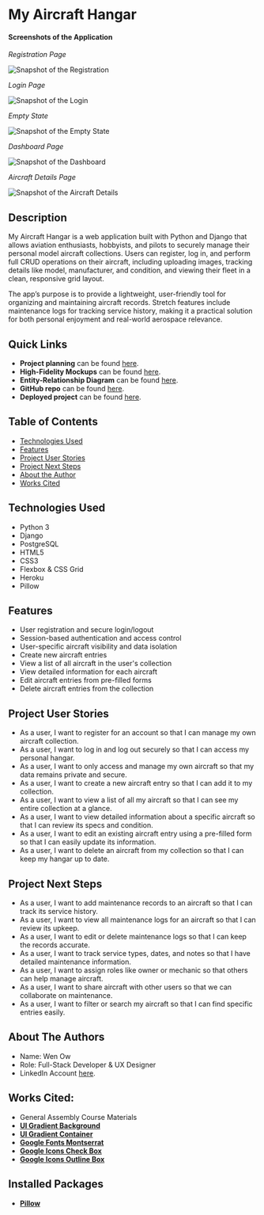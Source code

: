 # My Aircraft Hangar

#### Screenshots of the Application

_Registration Page_

![Snapshot of the Registration](/main_app/static/main_app/images/Screenshot%20-%20Register.png)

_Login Page_

![Snapshot of the Login](/main_app/static/main_app/images/Screenshot%20-%20Login.png)

_Empty State_

![Snapshot of the Empty State](/main_app/static/main_app/images/Screenshot%20-%20Empty%20Dashboard%20-%20My%20Aircraft%20Hangar.png)

_Dashboard Page_

![Snapshot of the Dashboard](/main_app/static/main_app/images/Screenshot%20-%20Home%20-%20My%20Aircraft%20Hangar.png)

_Aircraft Details Page_

![Snapshot of the Aircraft Details](/main_app/static/main_app/images/Screenshot%20-%20Details%20page.png)

## Description

My Aircraft Hangar is a web application built with Python and Django that allows aviation enthusiasts, hobbyists, and pilots to securely manage their personal model aircraft collections. Users can register, log in, and perform full CRUD operations on their aircraft, including uploading images, tracking details like model, manufacturer, and condition, and viewing their fleet in a clean, responsive grid layout.

The app’s purpose is to provide a lightweight, user-friendly tool for organizing and maintaining aircraft records. Stretch features include maintenance logs for tracking service history, making it a practical solution for both personal enjoyment and real-world aerospace relevance.

## Quick Links

- **Project planning** can be found [here](https://trello.com/invite/b/683ca64d8ace926e380fb360/ATTI8fb9c546122dd2e5716b7b6439d2bd2c5677A9C2/my-aircraft-hangar).
- **High-Fidelity Mockups** can be found [here](https://www.figma.com/design/SUZEZHrFOItfP1hjO7fzrN/Unit-4-Project?node-id=0-1&t=ehbhP3mry9CZFSbh-1).
- **Entity-Relationship Diagram** can be found [here](https://docs.google.com/spreadsheets/d/1udoX-A9-1F9_hwQFhuXJKyuZu777vzD7yh5cI196wPY/edit?usp=sharing).
- **GitHub repo** can be found [here](https://github.com/Wen-Ow/my-aircraft-hangar).
- **Deployed project** can be found [here](https://my-aircraft-hangar-app-815095a26a77.herokuapp.com/accounts/register/).

## Table of Contents

- [Technologies Used](#technologiesused)
- [Features](#features)
- [Project User Stories](#userstories)
- [Project Next Steps](#nextsteps)
- [About the Author](#author)
- [Works Cited](#workscited)

## <a name="technologiesused"></a>Technologies Used

- Python 3
- Django
- PostgreSQL
- HTML5
- CSS3
- Flexbox & CSS Grid
- Heroku
- Pillow

## <a name="features"></a>Features

- User registration and secure login/logout
- Session-based authentication and access control
- User-specific aircraft visibility and data isolation
- Create new aircraft entries
- View a list of all aircraft in the user's collection
- View detailed information for each aircraft
- Edit aircraft entries from pre-filled forms
- Delete aircraft entries from the collection

## <a name="userstories"></a>Project User Stories

- As a user, I want to register for an account so that I can manage my own aircraft collection.
- As a user, I want to log in and log out securely so that I can access my personal hangar.
- As a user, I want to only access and manage my own aircraft so that my data remains private and secure.
- As a user, I want to create a new aircraft entry so that I can add it to my collection.
- As a user, I want to view a list of all my aircraft so that I can see my entire collection at a glance.
- As a user, I want to view detailed information about a specific aircraft so that I can review its specs and condition.
- As a user, I want to edit an existing aircraft entry using a pre-filled form so that I can easily update its information.
- As a user, I want to delete an aircraft from my collection so that I can keep my hangar up to date.

## <a name="nextsteps"></a>Project Next Steps

- As a user, I want to add maintenance records to an aircraft so that I can track its service history.
- As a user, I want to view all maintenance logs for an aircraft so that I can review its upkeep.
- As a user, I want to edit or delete maintenance logs so that I can keep the records accurate.
- As a user, I want to track service types, dates, and notes so that I have detailed maintenance information.
- As a user, I want to assign roles like owner or mechanic so that others can help manage aircraft.
- As a user, I want to share aircraft with other users so that we can collaborate on maintenance.
- As a user, I want to filter or search my aircraft so that I can find specific entries easily.

## <a name="author"></a>About The Authors

- Name: Wen Ow
- Role: Full-Stack Developer & UX Designer
- LinkedIn Account [here](https://www.linkedin.com/in/wenow).

## <a name="workscited"></a>Works Cited:

- General Assembly Course Materials
- **[UI Gradient Background](https://uigradients.com/#Lawrencium)**
- **[UI Gradient Container](https://uigradients.com/#SublimeVivid)**
- **[Google Fonts Montserrat](https://fonts.google.com/specimen/Montserrat)**
- **[Google Icons Check Box](https://fonts.google.com/icons?selected=Material+Symbols+Outlined:check_box:FILL@0;wght@400;GRAD@0;opsz@24&icon.query=checkbox&icon.size=28&icon.color=%23FFFFFF)**
- **[Google Icons Outline Box](https://fonts.google.com/icons?selected=Material+Symbols+Outlined:check_box_outline_blank:FILL@0;wght@400;GRAD@0;opsz@24&icon.query=checkbox&icon.size=28&icon.color=%23FFFFFF)**

## Installed Packages

- **[Pillow](https://pypi.org/project/pillow/)**
